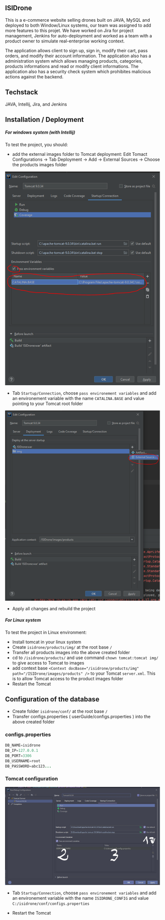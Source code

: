 ## ISIDrone
This is a e-commerce website selling drones built on JAVA, MySQL and deployed to both Window/Linux systems, our team was assigned to add more features to this projet. We have worked on Jira for project management, Jenkins for auto-deployment and worked as a team with a product owner to simulate real-enterprise working context.

The application allows client to sign up, sign in, modify their cart, pass orders, and modify their account information. The application also has a administration system which allows managing products, categories, products informations and read or modify client informations. The application also has a security check system which prohibites malicious actions against the backend.

## Techstack
JAVA, Intellij, Jira, and Jenkins

## Installation / Deployment
##### For windows system (with Intellij)

To test the project, you should: 
- add the external images folder to Tomcat deployment:
Edit Tomact Configurations -> Tab Deployment -> Add -> External Sources -> Choose the products images folder

![](userGuide/startup.PNG)

- Tab `Startup/Connection`, choose `pass environement variables` and add an environement variable with the name `CATALINA.BASE` and value pointing to your Tomcat root folder

![](userGuide/deployment.PNG)

- Apply all changes and rebuild the project

##### For Linux system
To test the project in Linux environment:

- Install tomcat in your linux system
- Create `isidrone/products/img/` at the root base `/`
- Transfer all products images into the above created folder
- cd to `/isidrone/products/` and use command `chown tomcat:tomcat img/` to give access to Tomcat to images
- add context base `<Context docBase="/isidrone/products/img"  path="/ISIDrone/images/products" />` to your Tomcat `server.xml`. This is to allow Tomcat access to the product images folder
- Restart the Tomcat


## Configuration of the database

- Create folder `isidrone/conf/` at the root base `/`
- Transfer configs.properties ( userGuide/configs.properties ) into the above created folder

### configs.properties
```java
DB_NAME=isidrone
DB_IP=127.0.0.1
DB_PORT=3306
DB_USERNAME=root
DB_PASSWORD=abc123...
```

### Tomcat configuration

![](userGuide/isidrone_config.jpg)

- Tab `Startup/Connection`, choose `pass environement variables` and add an environement variable with the name `ISIDRONE_CONFIG` and value `C:/isidrone/conf/configs.properties`

- Restart the Tomcat
